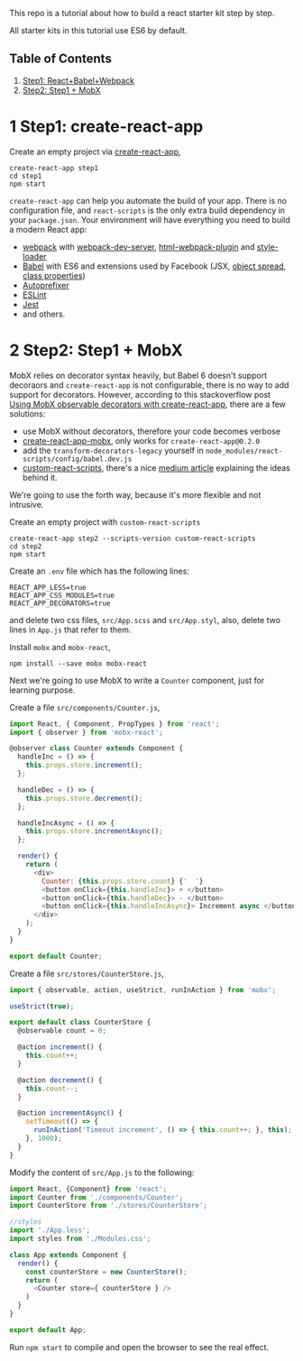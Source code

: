 This repo is a tutorial about how to build a react starter kit step by step.

All starter kits in this tutorial use ES6 by default.

Table of Contents
-----------------
1. [Step1: React+Babel+Webpack](#1-step1-create-react-app)
1. [Step2: Step1 + MobX](#2-step2-step1--mobx)


# 1 Step1: create-react-app

Create an empty project via [create-react-app](https://github.com/facebookincubator/create-react-app),

    create-react-app step1
    cd step1
    npm start
    

`create-react-app` can help you automate the build of your app. There is no configuration file, and `react-scripts` is the only extra build dependency in your `package.json`. Your environment will have everything you need to build a modern React app:

* [webpack](https://webpack.github.io/) with [webpack-dev-server](https://github.com/webpack/webpack-dev-server), [html-webpack-plugin](https://github.com/ampedandwired/html-webpack-plugin) and [style-loader](https://github.com/webpack/style-loader)
* [Babel](http://babeljs.io/) with ES6 and extensions used by Facebook (JSX, [object spread](https://github.com/sebmarkbage/ecmascript-rest-spread/commits/master), [class properties](https://github.com/jeffmo/es-class-public-fields))
* [Autoprefixer](https://github.com/postcss/autoprefixer)
* [ESLint](http://eslint.org/)
* [Jest](http://facebook.github.io/jest)
* and others.


# 2 Step2: Step1 + MobX

MobX relies on decorator syntax heavily, but Babel 6 doesn't support decoraors and `create-react-app` is not configurable, there is no way to add support for decorators. However, according to this stackoverflow post [Using MobX observable decorators with create-react-app](http://stackoverflow.com/questions/39262103/using-mobx-observable-decorators-with-create-react-app),  there are a few solutions:

* use MobX without decorators, therefore your code  becomes verbose
* [create-react-app-mobx](https://github.com/mobxjs/create-react-app-mobx/), only works for `create-react-app@0.2.0`
* add the `transform-decorators-legacy` yourself in `node_modules/react-scripts/config/babel.dev.js`
* [custom-react-scripts](https://github.com/kitze/create-react-app), there's a nice [medium article](https://medium.com/@kitze/configure-create-react-app-without-ejecting-d8450e96196a#.1m4snh6b0) explaining the ideas behind it.

We're going to use the forth way, because it's more flexible and not intrusive.

Create an empty project with `custom-react-scripts`

    create-react-app step2 --scripts-version custom-react-scripts
    cd step2
    npm start

Create an `.env` file which has the following lines:

    REACT_APP_LESS=true
    REACT_APP_CSS_MODULES=true
    REACT_APP_DECORATORS=true


and delete two css files, `src/App.scss` and `src/App.styl`, also, delete two lines in `App.js` that refer to them.


Install `mobx` and `mobx-react`,

    npm install --save mobx mobx-react

Next we're going to use MobX to write a `Counter` component, just for learning purpose.

Create a file `src/components/Counter.js`,

```javascript
import React, { Component, PropTypes } from 'react';
import { observer } from 'mobx-react';

@observer class Counter extends Component {
  handleInc = () => {
    this.props.store.increment();
  };

  handleDec = () => {
    this.props.store.decrement(); 
  };

  handleIncAsync = () => {
    this.props.store.incrementAsync();
  };

  render() {
    return (
      <div>
        Counter: {this.props.store.count} {'  '}
        <button onClick={this.handleInc}> + </button>
        <button onClick={this.handleDec}> - </button>
        <button onClick={this.handleIncAsync}> Increment async </button>
      </div>
    );
  }
}

export default Counter;
```

Create a file `src/stores/CounterStore.js`,

```javascript
import { observable, action, useStrict, runInAction } from 'mobx';

useStrict(true);

export default class CounterStore {
  @observable count = 0;

  @action increment() {
    this.count++;
  }

  @action decrement() {
    this.count--;
  }

  @action incrementAsync() {
    setTimeout(() => {
      runInAction('Timeout increment', () => { this.count++; }, this);
    }, 1000);
  }
}
```

Modify the content of `src/App.js` to the following:

```javascript
import React, {Component} from 'react';
import Counter from './components/Counter';
import CounterStore from './stores/CounterStore';

//styles
import './App.less';
import styles from './Modules.css';

class App extends Component {
  render() {
    const counterStore = new CounterStore();
    return (
      <Counter store={ counterStore } />
    )
  }
}

export default App;
```

Run `npm start` to compile and open the browser to see the real effect.


